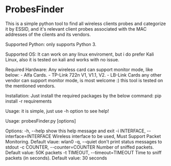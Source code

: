 # ProbesFinder
This is a simple python tool to find all wireless clients probes and categorize it by ESSID, and it's relevant client probes associated with the MAC addresses of the clients and its vendors.

Supported Python:
    only supports Python 3.

Supported OS:
    It can work on any linux enviroment, but i do prefer Kali Linux, also it is tested on kali and works with no issue.

Required Hardware:
    Any wireless card can support monitor mode, like below:
        - Alfa Cards.
        - TP-Link 722n V1, V1.1, V2.
        - LB-Link Cards
        any other vendor can support monitor mode, is most welcome :)
        this tool is tested on the mentioned vendors.

Installation:
    Just install the required packages by the below command:
            pip install -r requirements

Usage:
it is simple, just use -h option to see help!

Usage: probesFinder.py [options]

Options:
  -h, --help            show this help message and exit
  -i INTERFACE, --interface=INTERFACE
                        Wireless interface to be used, Must Support Packet
                        Monitoring. Default vlaue: wlan0
  -q, --quiet           don't print status messages to stdout
  -c COUNTER, --counter=COUNTER
                        Number of sniffed packets. Default value: 50K packets
  -t TIMEOUT, --timeout=TIMEOUT
                        Time to sniff packets (in seconds). Default value: 30
                        seconds



